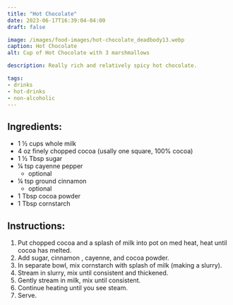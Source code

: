 ```yaml
---
title: "Hot Chocolate"
date: 2023-06-17T16:39:04-04:00
draft: false

image: /images/food-images/hot-chocolate_deadbody13.webp
caption: Hot Chocolate
alt: Cup of Hot Chocolate with 3 marshmallows

description: Really rich and relatively spicy hot chocolate.

tags:
- drinks
- hot-drinks
- non-alcoholic
---
```


## Ingredients:
- 1 &frac12; cups whole milk
- 4 oz finely chopped cocoa (usally one square, 100% cocoa)
- 1 &frac12; Tbsp sugar
- &frac14; tsp cayenne pepper
    - optional 
- &frac14; tsp ground cinnamon 
    - optional
- 1 Tbsp cocoa powder
- 1 Tbsp cornstarch

## Instructions:
1. Put chopped cocoa and a splash of milk into pot on med heat, heat until cocoa has melted.
1. Add sugar, cinnamon , cayenne, and cocoa powder.
1. In separate bowl, mix cornstarch with splash of milk (making a slurry).
1. Stream in slurry, mix until consistent and thickened.
1. Gently stream in milk, mix until consistent.
1. Continue heating until you see steam.
1. Serve.
